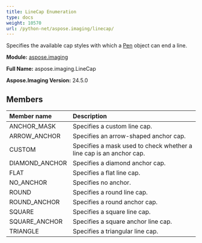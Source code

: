 ```yaml
---
title: LineCap Enumeration
type: docs
weight: 10570
url: /python-net/aspose.imaging/linecap/
---
```


Specifies the available cap styles with which a [Pen](/imaging/python-net/aspose.imaging/pen/) object can end a line.

**Module:** [aspose.imaging](/imaging/python-net/aspose.imaging/)

**Full Name:** aspose.imaging.LineCap

**Aspose.Imaging Version:** 24.5.0

## **Members**
| **Member name** | **Description** |
| :- | :- |
| ANCHOR_MASK | Specifies a custom line cap. |
| ARROW_ANCHOR | Specifies an arrow-shaped anchor cap. |
| CUSTOM | Specifies a mask used to check whether a line cap is an anchor cap. |
| DIAMOND_ANCHOR | Specifies a diamond anchor cap. |
| FLAT | Specifies a flat line cap. |
| NO_ANCHOR | Specifies no anchor. |
| ROUND | Specifies a round line cap. |
| ROUND_ANCHOR | Specifies a round anchor cap. |
| SQUARE | Specifies a square line cap. |
| SQUARE_ANCHOR | Specifies a square anchor line cap. |
| TRIANGLE | Specifies a triangular line cap. |
